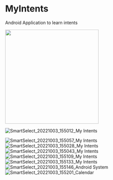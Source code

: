 # MyIntents
Android Application to learn intents

<img src="https://user-images.githubusercontent.com/100727442/193609796-1de69500-cf43-4f8e-ba77-4eb98d33d399.jpg" width="300">


![SmartSelect_20221003_155012_My Intents](https://user-images.githubusercontent.com/100727442/193609796-1de69500-cf43-4f8e-ba77-4eb98d33d399.jpg)






![SmartSelect_20221003_155057_My Intents](https://user-images.githubusercontent.com/100727442/193609840-bb1975cc-3d6b-4900-bab3-494472e74b04.jpg)
![SmartSelect_20221003_155028_My Intents](https://user-images.githubusercontent.com/100727442/193609876-b6bd5d03-892d-43be-97cb-59f31c961227.jpg)
![SmartSelect_20221003_155043_My Intents](https://user-images.githubusercontent.com/100727442/193609894-ce53aac7-6f2f-4291-aae7-1c668da7daa2.jpg)
![SmartSelect_20221003_155109_My Intents](https://user-images.githubusercontent.com/100727442/193609928-4d1246f7-c0c3-4c3f-b31d-2d3fe639103c.jpg)
![SmartSelect_20221003_155133_My Intents](https://user-images.githubusercontent.com/100727442/193609960-ca94ce2e-e961-4261-b7a5-0764b2574f28.jpg)
![SmartSelect_20221003_155146_Android System](https://user-images.githubusercontent.com/100727442/193609995-3c50c14d-1918-4581-8fa3-5b9b0e25c323.jpg)
![SmartSelect_20221003_155201_Calendar](https://user-images.githubusercontent.com/100727442/193610020-715aff67-6d09-414a-a5a4-3c0554fe1bee.jpg)

